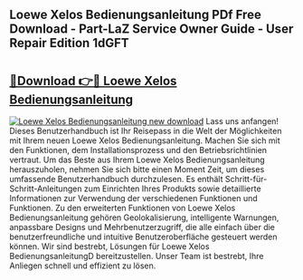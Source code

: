 ## Loewe Xelos Bedienungsanleitung PDf Free Download - Part-LaZ Service Owner Guide - User Repair Edition 1dGFT

# <h2><a href="http://df1977.blite.top/?on=Loewe+Xelos+Bedienungsanleitung">🔗Download 👉🔴 Loewe Xelos Bedienungsanleitung</a></h2>

[![Loewe Xelos Bedienungsanleitung new download](https://i.imgur.com/lujVjoI.png)](http://df1977.blite.top/?on=Loewe+Xelos+Bedienungsanleitung)
Lass uns anfangen! Dieses Benutzerhandbuch ist Ihr Reisepass in die Welt der Möglichkeiten mit Ihrem neuen Loewe Xelos Bedienungsanleitung. Machen Sie sich mit den Funktionen, dem Installationsprozess und den Betriebsrichtlinien vertraut. Um das Beste aus Ihrem Loewe Xelos Bedienungsanleitung herauszuholen, nehmen Sie sich bitte einen Moment Zeit, um dieses umfassende Benutzerhandbuch durchzulesen. Es enthält Schritt-für-Schritt-Anleitungen zum Einrichten Ihres Produkts sowie detaillierte Informationen zur Verwendung der verschiedenen Funktionen und Funktionen. Zu den erweiterten Funktionen von Loewe Xelos Bedienungsanleitung gehören Geolokalisierung, intelligente Warnungen, anpassbare Designs und Mehrbenutzerzugriff, die alle einfach über die benutzerfreundliche und intuitive Benutzeroberfläche gesteuert werden können. Wir sind bestrebt, Lösungen für Loewe Xelos BedienungsanleitungD bereitzustellen. Unser Team ist bestrebt, Ihre Anliegen schnell und effizient zu lösen.
